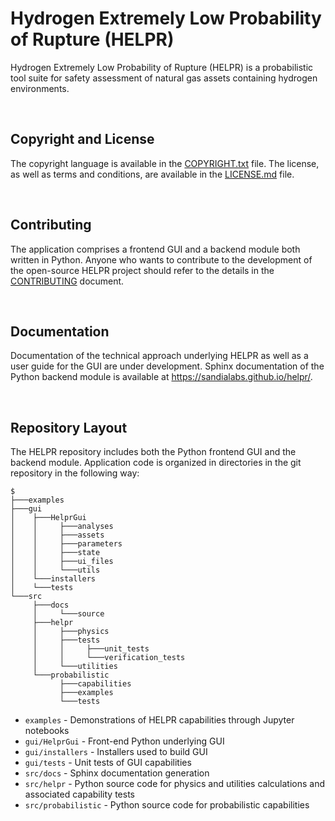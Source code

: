 # Hydrogen Extremely Low Probability of Rupture (HELPR)
Hydrogen Extremely Low Probability of Rupture (HELPR) is a probabilistic tool
suite for safety assessment of natural gas assets containing hydrogen environments.

&nbsp;
## Copyright and License
The copyright language is available in the [COPYRIGHT.txt](./COPYRIGHT.txt) file.
The license, as well as terms and conditions, are available in the
[LICENSE.md](./LICENSE.md) file.

&nbsp;
## Contributing
The application comprises a frontend GUI and a backend module both written in Python.
Anyone who wants to contribute to the development of the open-source HELPR project
should refer to the details in the [CONTRIBUTING](./CONTRIBUTING.md) document.


&nbsp;
## Documentation
Documentation of the technical approach underlying HELPR as well as a user guide
for the GUI are under development.
Sphinx documentation of the Python backend module is available at <https://sandialabs.github.io/helpr/>.

&nbsp;
## Repository Layout
The HELPR repository includes both the Python frontend GUI and the backend module.
Application code is organized in directories in the git repository in the following way:

```
$
├───examples
├───gui
│    ├───HelprGui
│    │     ├───analyses
│    │     ├───assets
│    │     ├───parameters
│    │     ├───state
│    │     ├───ui_files
│    │     └───utils
│    └───installers
│    └───tests
└───src
     ├───docs
     │     └───source
     ├───helpr
     │     ├───physics
     │     ├───tests
     │     │     ├───unit_tests
     │     │     └───verification_tests 
     │     └───utilities
     └───probabilistic
           ├───capabilities
           ├───examples
           └───tests
```

* `examples` - Demonstrations of HELPR capabilities through Jupyter notebooks
* `gui/HelprGui` - Front-end Python underlying GUI
* `gui/installers` - Installers used to build GUI
* `gui/tests` - Unit tests of GUI capabilities
* `src/docs` - Sphinx documentation generation
* `src/helpr` - Python source code for physics and utilities calculations and associated capability tests
* `src/probabilistic` - Python source code for probabilistic capabilities
